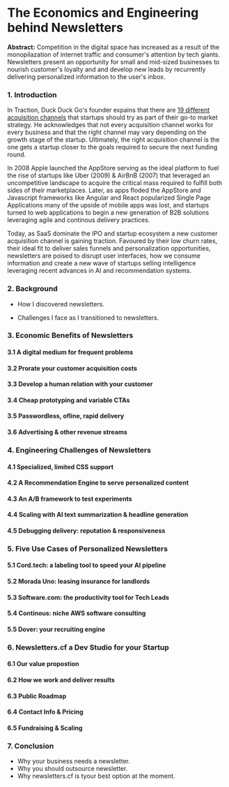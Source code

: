 # The Economics and Engineering behind Newsletters

**Abstract:** Competition in the digital space has increased as a result of the monopilazation of internet traffic and consumer's attention by tech giants. Newsletters present an opportunity for small and mid-sized businesses to nourish customer's loyalty and and develop new leads by recurrently delivering personalized information to the user's inbox.


### 1. Introduction

In Traction, Duck Duck Go's founder expains that there are [19 different acquisition channels](https://zapier.com/blog/acquire-customers/) that startups should try as part of their go-to market strategy. He acknowledges that not every acquisition channel works for every business and that the right channel may vary depending on the growth stage of the startup. Ultimately, the right acquisition channel is the one gets a startup closer to the goals required to secure the next funding round.

In 2008 Apple launched the AppStore serving as the ideal platform to fuel the rise of startups like Uber (2009) & AirBnB (2007) that leveraged an uncompetitive landscape to acquire the critical mass required to fulfill both sides of their marketplaces. Later, as apps floded the AppStore and Javascript frameworks like Angular and React popularized Single Page Applications many of the upside of mobile apps was lost, and startups turned to web applications to begin a new generation of B2B solutions leveraging agile and continous delivery practices.

Today, as SaaS dominate the IPO and startup ecosystem a new customer acquisition channel is gaining traction. Favoured by their low churn rates, their ideal fit to deliver sales funnels and personalization opportunities, newsletters are poised to disrupt user interfaces, how we consume information and create a new wave of startups selling intelligence leveraging recent advances in AI and recommendation systems.


### 2. Background

* How I discovered newsletters.

* Challenges I face as I transitioned to newsletters.


### 3. Economic Benefits of Newsletters

#### 3.1 A digital medium for frequent problems
#### 3.2 Prorate your customer acquisition costs
#### 3.3 Develop a human relation with your customer
#### 3.4 Cheap prototyping and variable CTAs
#### 3.5 Passwordless, ofline, rapid delivery
#### 3.6 Advertising & other revenue streams


### 4. Engineering Challenges of Newsletters

#### 4.1 Specialized, limited CSS support
#### 4.2 A Recommendation Engine to serve personalized content
#### 4.3 An A/B framework to test experiments
#### 4.4 Scaling with AI text summarization & headline generation
#### 4.5 Debugging delivery: reputation & responsiveness


### 5. Five Use Cases of Personalized Newsletters

#### 5.1 Cord.tech: a labeling tool to speed your AI pipeline
#### 5.2 Morada Uno: leasing insurance for landlords
#### 5.3 Software.com: the productivity tool for Tech Leads
#### 5.4 Continous: niche AWS software consulting
#### 5.5 Dover: your recruiting engine


### 6. Newsletters.cf a Dev Studio for your Startup 

#### 6.1 Our value propostion
#### 6.2 How we work and deliver results
#### 6.3 Public Roadmap
#### 6.4 Contact Info & Pricing
#### 6.5 Fundraising & Scaling


### 7. Conclusion

* Why your business needs a newsletter.
* Why you should outsource newsletter.
* Why newsletters.cf is tyour best option at the moment.


